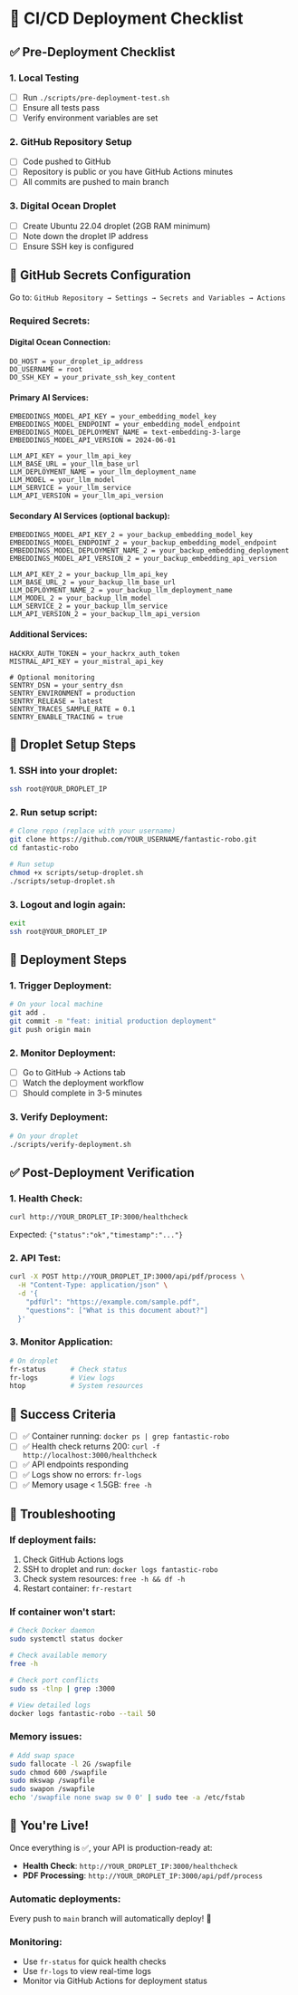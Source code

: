 # 🚀 CI/CD Deployment Checklist

## ✅ Pre-Deployment Checklist

### 1. Local Testing

-   [ ] Run `./scripts/pre-deployment-test.sh`
-   [ ] Ensure all tests pass
-   [ ] Verify environment variables are set

### 2. GitHub Repository Setup

-   [ ] Code pushed to GitHub
-   [ ] Repository is public or you have GitHub Actions minutes
-   [ ] All commits are pushed to main branch

### 3. Digital Ocean Droplet

-   [ ] Create Ubuntu 22.04 droplet (2GB RAM minimum)
-   [ ] Note down the droplet IP address
-   [ ] Ensure SSH key is configured

## 🔐 GitHub Secrets Configuration

Go to: `GitHub Repository → Settings → Secrets and Variables → Actions`

### Required Secrets:

#### Digital Ocean Connection:
```
DO_HOST = your_droplet_ip_address
DO_USERNAME = root
DO_SSH_KEY = your_private_ssh_key_content
```

#### Primary AI Services:
```
EMBEDDINGS_MODEL_API_KEY = your_embedding_model_key
EMBEDDINGS_MODEL_ENDPOINT = your_embedding_model_endpoint
EMBEDDINGS_MODEL_DEPLOYMENT_NAME = text-embedding-3-large
EMBEDDINGS_MODEL_API_VERSION = 2024-06-01

LLM_API_KEY = your_llm_api_key
LLM_BASE_URL = your_llm_base_url
LLM_DEPLOYMENT_NAME = your_llm_deployment_name
LLM_MODEL = your_llm_model
LLM_SERVICE = your_llm_service
LLM_API_VERSION = your_llm_api_version
```

#### Secondary AI Services (optional backup):
```
EMBEDDINGS_MODEL_API_KEY_2 = your_backup_embedding_model_key
EMBEDDINGS_MODEL_ENDPOINT_2 = your_backup_embedding_model_endpoint
EMBEDDINGS_MODEL_DEPLOYMENT_NAME_2 = your_backup_embedding_deployment
EMBEDDINGS_MODEL_API_VERSION_2 = your_backup_embedding_api_version

LLM_API_KEY_2 = your_backup_llm_api_key
LLM_BASE_URL_2 = your_backup_llm_base_url
LLM_DEPLOYMENT_NAME_2 = your_backup_llm_deployment_name
LLM_MODEL_2 = your_backup_llm_model
LLM_SERVICE_2 = your_backup_llm_service
LLM_API_VERSION_2 = your_backup_llm_api_version
```

#### Additional Services:
```
HACKRX_AUTH_TOKEN = your_hackrx_auth_token
MISTRAL_API_KEY = your_mistral_api_key

# Optional monitoring
SENTRY_DSN = your_sentry_dsn
SENTRY_ENVIRONMENT = production
SENTRY_RELEASE = latest
SENTRY_TRACES_SAMPLE_RATE = 0.1
SENTRY_ENABLE_TRACING = true
```

## 🌊 Droplet Setup Steps

### 1. SSH into your droplet:

```bash
ssh root@YOUR_DROPLET_IP
```

### 2. Run setup script:

```bash
# Clone repo (replace with your username)
git clone https://github.com/YOUR_USERNAME/fantastic-robo.git
cd fantastic-robo

# Run setup
chmod +x scripts/setup-droplet.sh
./scripts/setup-droplet.sh
```

### 3. Logout and login again:

```bash
exit
ssh root@YOUR_DROPLET_IP
```

## 🚀 Deployment Steps

### 1. Trigger Deployment:

```bash
# On your local machine
git add .
git commit -m "feat: initial production deployment"
git push origin main
```

### 2. Monitor Deployment:

-   [ ] Go to GitHub → Actions tab
-   [ ] Watch the deployment workflow
-   [ ] Should complete in 3-5 minutes

### 3. Verify Deployment:

```bash
# On your droplet
./scripts/verify-deployment.sh
```

## ✅ Post-Deployment Verification

### 1. Health Check:

```bash
curl http://YOUR_DROPLET_IP:3000/healthcheck
```

Expected: `{"status":"ok","timestamp":"..."}`

### 2. API Test:

```bash
curl -X POST http://YOUR_DROPLET_IP:3000/api/pdf/process \
  -H "Content-Type: application/json" \
  -d '{
    "pdfUrl": "https://example.com/sample.pdf",
    "questions": ["What is this document about?"]
  }'
```

### 3. Monitor Application:

```bash
# On droplet
fr-status      # Check status
fr-logs        # View logs
htop           # System resources
```

## 🎯 Success Criteria

-   [ ] ✅ Container running: `docker ps | grep fantastic-robo`
-   [ ] ✅ Health check returns 200: `curl -f http://localhost:3000/healthcheck`
-   [ ] ✅ API endpoints responding
-   [ ] ✅ Logs show no errors: `fr-logs`
-   [ ] ✅ Memory usage < 1.5GB: `free -h`

## 🚨 Troubleshooting

### If deployment fails:

1. Check GitHub Actions logs
2. SSH to droplet and run: `docker logs fantastic-robo`
3. Check system resources: `free -h && df -h`
4. Restart container: `fr-restart`

### If container won't start:

```bash
# Check Docker daemon
sudo systemctl status docker

# Check available memory
free -h

# Check port conflicts
sudo ss -tlnp | grep :3000

# View detailed logs
docker logs fantastic-robo --tail 50
```

### Memory issues:

```bash
# Add swap space
sudo fallocate -l 2G /swapfile
sudo chmod 600 /swapfile
sudo mkswap /swapfile
sudo swapon /swapfile
echo '/swapfile none swap sw 0 0' | sudo tee -a /etc/fstab
```

## 🎉 You're Live!

Once everything is ✅, your API is production-ready at:

-   **Health Check**: `http://YOUR_DROPLET_IP:3000/healthcheck`
-   **PDF Processing**: `http://YOUR_DROPLET_IP:3000/api/pdf/process`

### Automatic deployments:

Every push to `main` branch will automatically deploy! 🚀

### Monitoring:

-   Use `fr-status` for quick health checks
-   Use `fr-logs` to view real-time logs
-   Monitor via GitHub Actions for deployment status
